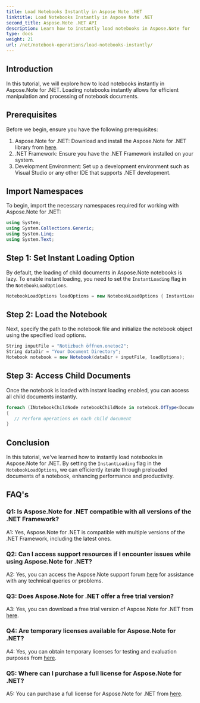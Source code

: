 ```yaml
---
title: Load Notebooks Instantly in Aspose Note .NET
linktitle: Load Notebooks Instantly in Aspose Note .NET
second_title: Aspose.Note .NET API
description: Learn how to instantly load notebooks in Aspose.Note for .NET to enhance document processing efficiency and productivity.
type: docs
weight: 21
url: /net/notebook-operations/load-notebooks-instantly/
---
```

## Introduction

In this tutorial, we will explore how to load notebooks instantly in Aspose.Note for .NET. Loading notebooks instantly allows for efficient manipulation and processing of notebook documents.

## Prerequisites

Before we begin, ensure you have the following prerequisites:

1. Aspose.Note for .NET: Download and install the Aspose.Note for .NET library from [here](https://releases.aspose.com/note/net/).
2. .NET Framework: Ensure you have the .NET Framework installed on your system.
3. Development Environment: Set up a development environment such as Visual Studio or any other IDE that supports .NET development.

## Import Namespaces

To begin, import the necessary namespaces required for working with Aspose.Note for .NET:

```csharp
using System;
using System.Collections.Generic;
using System.Linq;
using System.Text;
```

## Step 1: Set Instant Loading Option

By default, the loading of child documents in Aspose.Note notebooks is lazy. To enable instant loading, you need to set the `InstantLoading` flag in the `NotebookLoadOptions`.

```csharp
NotebookLoadOptions loadOptions = new NotebookLoadOptions { InstantLoading = true };
```

## Step 2: Load the Notebook

Next, specify the path to the notebook file and initialize the notebook object using the specified load options.

```csharp
String inputFile = "Notizbuch öffnen.onetoc2";
String dataDir = "Your Document Directory";
Notebook notebook = new Notebook(dataDir + inputFile, loadOptions);
```

## Step 3: Access Child Documents

Once the notebook is loaded with instant loading enabled, you can access all child documents instantly.

```csharp
foreach (INotebookChildNode notebookChildNode in notebook.OfType<Document>()) 
{
   // Perform operations on each child document
}
```

## Conclusion

In this tutorial, we've learned how to instantly load notebooks in Aspose.Note for .NET. By setting the `InstantLoading` flag in the `NotebookLoadOptions`, we can efficiently iterate through preloaded documents of a notebook, enhancing performance and productivity.

## FAQ's

### Q1: Is Aspose.Note for .NET compatible with all versions of the .NET Framework?

A1: Yes, Aspose.Note for .NET is compatible with multiple versions of the .NET Framework, including the latest ones.

### Q2: Can I access support resources if I encounter issues while using Aspose.Note for .NET?

A2: Yes, you can access the Aspose.Note support forum [here](https://forum.aspose.com/c/note/28) for assistance with any technical queries or problems.

### Q3: Does Aspose.Note for .NET offer a free trial version?

A3: Yes, you can download a free trial version of Aspose.Note for .NET from [here](https://releases.aspose.com/).

### Q4: Are temporary licenses available for Aspose.Note for .NET?

A4: Yes, you can obtain temporary licenses for testing and evaluation purposes from [here](https://purchase.aspose.com/temporary-license/).

### Q5: Where can I purchase a full license for Aspose.Note for .NET?

A5: You can purchase a full license for Aspose.Note for .NET from [here](https://purchase.aspose.com/buy).
